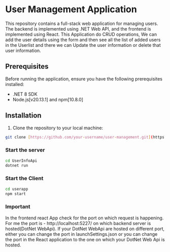 # User Management Application

This repository contains a full-stack web application for managing users. The backend is implemented using .NET Web API, and the frontend is implemented using React.
This Application do CRUD operations, We can add the user details using the form and then see all the list of added users in the Userlist and there we can Update the user information or delete that user information.

## Prerequisites

Before running the application, ensure you have the following prerequisites installed:

- .NET 8 SDK
- Node.js[v20.13.1] and npm[10.8.0]

## Installation

1. Clone the repository to your local machine:

```bash
git clone [https://github.com/your-username/user-management.git](https://github.com/geekyharsh01/DotNet-with-ReactApi.git)
```

### Start the server
```bash
cd UserInfoApi
dotnet run
```
### Start the Client
```bash
cd userapp
npm start
```
### Important
In the frontend react App check for the port on which request is happening. For me the port is - http://localhost:5227/ on which backend server is hosted(DotNet WebApi).
If your DotNet WebApi are hosted on different port, either you can change the port in launchSettings.json or you can change the port in the React application to the one on which your DotNet Web Api is hosted.

